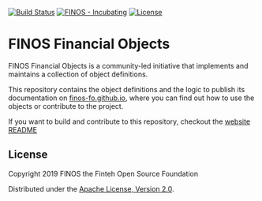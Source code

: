 [![Build Status](https://travis-ci.org/finos-fo/finos-fo.github.io.svg?branch=master)](https://travis-ci.com/finos-fo/finos-fo.github.io)
[![FINOS - Incubating](https://cdn.rawgit.com/finos/contrib-toolbox/master/images/badge-incubating.svg)](https://finosfoundation.atlassian.net/wiki/display/FINOS/Incubating)
[![License](https://img.shields.io/badge/License-Apache%202.0-blue.svg)](https://opensource.org/licenses/Apache-2.0)

# FINOS Financial Objects

FINOS Financial Objects is a community-led initiative that implements and maintains a collection of object definitions.

This repository contains the object definitions and the logic to publish its documentation on [finos-fo.github.io](finos-fo.github.io), where you can find out how to use the objects or contribute to the project.

If you want to build and contribute to this repository, checkout the [website README](website/README.md)

## License

Copyright 2019 FINOS the Finteh Open Source Foundation

Distributed under the [Apache License, Version 2.0](http://www.apache.org/licenses/LICENSE-2.0).